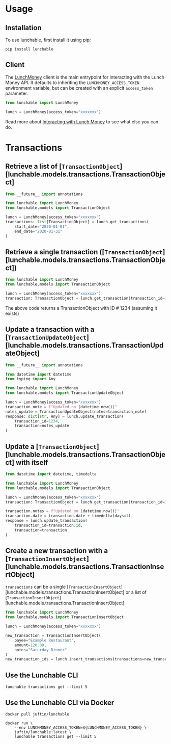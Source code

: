 # Usage

## Installation

To use lunchable, first install it using pip:

```shell
pip install lunchable
```

## Client

The [LunchMoney](interacting.md#interacting-with-lunch-money) client is the main entrypoint
for interacting with the Lunch Money API. It defaults to inheriting the `LUNCHMONEY_ACCESS_TOKEN`
environment variable, but can be created with an explicit `access_token` parameter.

```python
from lunchable import LunchMoney

lunch = LunchMoney(access_token="xxxxxxx")
```

Read more about [Interacting with Lunch Money](interacting.md#lunchmoney)
to see what else you can do.

# Transactions

## Retrieve a list of [`TransactionObject`][lunchable.models.transactions.TransactionObject]

```python
from __future__ import annotations

from lunchable import LunchMoney
from lunchable.models import TransactionObject

lunch = LunchMoney(access_token="xxxxxxx")
transactions: list[TransactionObject] = lunch.get_transactions(
    start_date="2020-01-01",
    end_date="2020-01-31"
)
```

## Retrieve a single transaction ([`TransactionObject`][lunchable.models.transactions.TransactionObject])

```python
from lunchable import LunchMoney
from lunchable.models import TransactionObject

lunch = LunchMoney(access_token="xxxxxxx")
transaction: TransactionObject = lunch.get_transaction(transaction_id=1234)
```

The above code returns a TransactionObject with ID # 1234 (assuming it exists)

## Update a transaction with a [`TransactionUpdateObject`][lunchable.models.transactions.TransactionUpdateObject]

```python
from __future__ import annotations

from datetime import datetime
from typing import Any

from lunchable import LunchMoney
from lunchable.models import TransactionUpdateObject

lunch = LunchMoney(access_token="xxxxxxx")
transaction_note = f"Updated on {datetime.now()}"
notes_update = TransactionUpdateObject(notes=transaction_note)
response: dict[str, Any] = lunch.update_transaction(
    transaction_id=1234,
    transaction=notes_update
)
```

## Update a [`TransactionObject`][lunchable.models.transactions.TransactionObject] with itself

```python
from datetime import datetime, timedelta

from lunchable import LunchMoney
from lunchable.models import TransactionObject

lunch = LunchMoney(access_token="xxxxxxx")
transaction: TransactionObject = lunch.get_transaction(transaction_id=1234)

transaction.notes = f"Updated on {datetime.now()}"
transaction.date = transaction.date + timedelta(days=1)
response = lunch.update_transaction(
    transaction_id=transaction.id,
    transaction=transaction
)
```

## Create a new transaction with a [`TransactionInsertObject`][lunchable.models.transactions.TransactionInsertObject]

`transactions` can be a single [`TransactionInsertObject`][lunchable.models.transactions.TransactionInsertObject]
or a list of [`TransactionInsertObject`][lunchable.models.transactions.TransactionInsertObject].

```python
from lunchable import LunchMoney
from lunchable.models import TransactionInsertObject

lunch = LunchMoney(access_token="xxxxxxx")

new_transaction = TransactionInsertObject(
    payee="Example Restaurant",
    amount=120.00,
    notes="Saturday Dinner"
)
new_transaction_ids = lunch.insert_transactions(transactions=new_transaction)
```

## Use the Lunchable CLI

```shell
lunchable transactions get --limit 5
```

## Use the Lunchable CLI via Docker

```shell
docker pull juftin/lunchable
```

```shell
docker run \
    --env LUNCHMONEY_ACCESS_TOKEN=${LUNCHMONEY_ACCESS_TOKEN} \
    juftin/lunchable:latest \
    lunchable transactions get --limit 5
```
